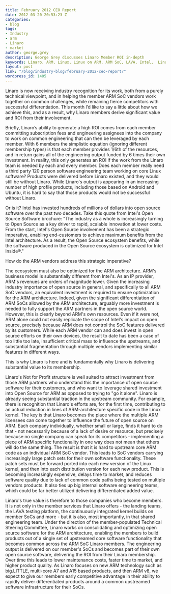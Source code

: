 ```yaml
---
title: February 2012 CEO Report
date: 2012-03-20 20:53:23 Z
categories:
- blog
tags:
- Industry
- arm
- Linaro
- market
author: george.grey
description: George Grey discusses Linaro Member ROI in-depth
keywords: Linaro, ARM, Linux, Linux on ARM, ARM SoC, LAVA, Intel,  Linaro members
layout: post
link: "/blog/industry-blog/february-2012-ceo-report/"
wordpress_id: 1405
---
```


Linaro is now receiving industry recognition for its work, both from a purely technical viewpoint, and in helping the member ARM SoC vendors work together on common challenges, while remaining fierce competitors with successful differentiation. This month I’d like to say a little about how we achieve this, and as a result, why Linaro members derive significant value and ROI from their involvement.

Briefly, Linaro’s ability to generate a high ROI comes from each member committing subscription fees and engineering assignees into the company to work on common engineering that can then be leveraged by each member. With 6 members the simplistic equation (ignoring different membership types) is that each member provides 1/6th of the resources, and in return gains all of the engineering output funded by 6 times their own investment. In reality, this only generates an ROI if the work from the Linaro team is needed by each and every member. Does each member really need a third party 120 person software engineering team working on core Linux software? Products were delivered before Linaro existed, and they would still be without Linaro. While Linaro's output is appearing in an increasing number of high profile products, including those based on Android and Ubuntu, it is hard to say that those products would not be successful without Linaro.

Or is it? Intel has invested hundreds of millions of dollars into open source software over the past two decades. Take this quote from Intel's Open Source Software brochure: "The industry as a whole is increasingly turning to Open Source as a key driver to rapid, scalable innovation at lower costs. From the start, Intel's Open Source involvement has been a strategic imperative, enabling end-customers to achieve maximum benefits from the Intel architecture. As a result, the Open Source ecosystem benefits, while the software produced in the Open Source ecosystem is optimized for Intel Inside®."

How do the ARM vendors address this strategic imperative?

The ecosystem must also be optimized for the ARM architecture. ARM's business model is substantially different from Intel's. As an IP provider, ARM's revenues are orders of magnitude lower. Given the increasing industry importance of open source in general, and specifically to all ARM SoC vendors, an equivalent investment is required to ensure optimization for the ARM architecture. Indeed, given the significant differentiation of ARM SoCs allowed by the ARM architecture, arguably more investment is needed to fully support the ARM partners in the open source world. However, this is clearly beyond ARM's own resources. Even if it were not, ARM alone could not easily replicate the scope of Intel's impact on open source, precisely because ARM does not control the SoC features delivered by its customers. While each ARM vendor can and does invest in open source efforts on their own devices, the result to date has been a case of too little too late, insufficient critical mass to influence the upstreams, and substantial fragmentation through multiple vendors implementing similar features in different ways.

This is why Linaro is here and is fundamentally why Linaro is delivering substantial value to its membership.

Linaro's Not for Profit structure is well suited to attract investment from those ARM partners who understand this the importance of open source software for their customers, and who want to leverage shared investment into Open Source for ARM as opposed to trying to "go it alone". Linaro is already seeing substantial traction in the upstream community. For example, there is recognition that Linaro's efforts are, for the first time, contributing to an actual reduction in lines of ARM-architecture specific code in the Linux kernel. The key is that Linaro becomes the place where the multiple ARM licensees can come together to influence the future of open source on ARM. Each company individually, whether small or large, finds it hard to do that - not necessarily because of a lack of desire or resource, but precisely because no single company can speak for its competitors - implementing a piece of ARM specific functionality in one way does not mean that others will do the same thing. The result is that it is hard to upstream core ARM code as an individual ARM SoC vendor. This leads to SoC vendors carrying increasingly large patch sets for their own software functionality. These patch sets must be forward ported into each new version of the Linux kernel, and then into each distribution version for each new product. This is becoming increasingly expensive, delays time to market, and reduces software quality due to lack of common code paths being tested on multiple vendors products. It also ties up big internal software engineering teams, which could be far better utilized delivering differentiated added value.

Linaro's true value is therefore to those companies who become members. It is not only in the member services that Linaro offers - the landing teams, the LAVA testing platform, the continuously integrated kernel builds on member SoCs and more - but it is also, most importantly, in that shared engineering team. Under the direction of the member-populated Technical Steering Committee, Linaro works on consolidating and optimizing open source software for the ARM architecture, enabling the members to build products out of a single set of upstreamed core software functionality that becomes common across the ARM SoC Linaro members. The engineering output is delivered on our member's SoCs and becomes part of their own open source software, delivering the ROI from their Linaro membership. Over time this leads to lower maintenance costs, faster time to market, and higher product quality. As Linaro focuses on new ARM technology such as big.LITTLE, multi-core A7 and A15 based products, and then ARM v8, we expect to give our members early competitive advantage in their ability to rapidly deliver differentiated products around a common upstreamed software infrastructure for their SoCs.